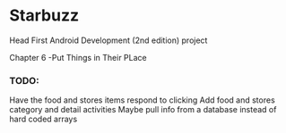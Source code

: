 # Starbuzz
Head First Android Development (2nd edition) project

Chapter 6 -Put Things in Their PLace

### TODO:
Have the food and stores items respond to clicking
Add food and stores category and detail activities
Maybe pull info from a database instead of hard coded arrays
